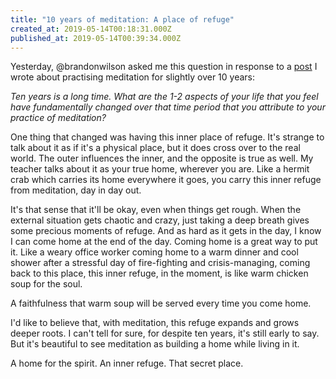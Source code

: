 ```yaml
---
title: "10 years of meditation: A place of refuge"
created_at: 2019-05-14T00:18:31.000Z
published_at: 2019-05-14T00:39:34.000Z
---
```

Yesterday, @brandonwilson asked me this question in response to a [post](https://200wordsaday.com/words/writings-on-meditation-3-the-ego-172055cd830ae03e5b) I wrote about practising meditation for slightly over 10 years:

  

_Ten years is a long time. What are the 1-2 aspects of your life that you feel have fundamentally changed over that time period that you attribute to your practice of meditation?_

  

One thing that changed was having this inner place of refuge. It's strange to talk about it as if it's a physical place, but it does cross over to the real world. The outer influences the inner, and the opposite is true as well. My teacher talks about it as your true home, wherever you are. Like a hermit crab which carries its home everywhere it goes, you carry this inner refuge from meditation, day in day out.

  

It's that sense that it'll be okay, even when things get rough. When the external situation gets chaotic and crazy, just taking a deep breath gives some precious moments of refuge. And as hard as it gets in the day, I know I can come home at the end of the day. Coming home is a great way to put it. Like a weary office worker coming home to a warm dinner and cool shower after a stressful day of fire-fighting and crisis-managing, coming back to this place, this inner refuge, in the moment, is like warm chicken soup for the soul. 

  

A faithfulness that warm soup will be served every time you come home.

  

I'd like to believe that, with meditation, this refuge expands and grows deeper roots. I can't tell for sure, for despite ten years, it's still early to say. But it's beautiful to see meditation as building a home while living in it.

  

A home for the spirit. An inner refuge. That secret place.
